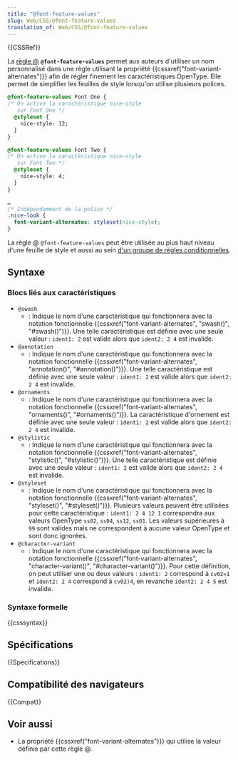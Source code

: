 ```yaml
---
title: "@font-feature-values"
slug: Web/CSS/@font-feature-values
translation_of: Web/CSS/@font-feature-values
---
```


{{CSSRef}}

La [règle @](/fr/docs/Web/CSS/At-rule) **`@font-feature-values`** permet aux auteurs d'utiliser un nom personnalisé dans une règle utilisant la propriété {{cssxref("font-variant-alternates")}} afin de régler finement les caractéristiques OpenType. Elle permet de simplifier les feuilles de style lorsqu'on utilise plusieurs polices.

```css
@font-feature-values Font One {
/* On active la caractéristique nice-style
   sur Font One */
  @styleset {
    nice-style: 12;
  }
}

@font-feature-values Font Two {
/* On active la caractéristique nice-style
   sur Font Two */
  @styleset {
    nice-style: 4;
  }
}

…
/* Indépendamment de la police */
.nice-look {
  font-variant-alternates: styleset(nice-style);
}
```

La règle @ `@font-feature-values` peut être utilisée au plus haut niveau d'une feuille de style et aussi au sein [d'un groupe de règles conditionnelles](/fr/docs/Web/CSS/At-rule).

## Syntaxe

### Blocs liés aux caractéristiques

- `@swash`
  - : Indique le nom d'une caractéristique qui fonctionnera avec la notation fonctionnelle {{cssxref("font-variant-alternates", "swash()", "#swash()")}}. Une telle caractéristique est définie avec une seule valeur : `ident1: 2` est valide alors que `ident2: 2 4` est invalide.
- `@annotation`
  - : Indique le nom d'une caractéristique qui fonctionnera avec la notation fonctionnelle {{cssxref("font-variant-alternates", "annotation()", "#annotation()")}}. Une telle caractéristique est définie avec une seule valeur : `ident1: 2` est valide alors que `ident2: 2 4` est invalide.
- `@ornaments`
  - : Indique le nom d'une caractéristique qui fonctionnera avec la notation fonctionnelle {{cssxref("font-variant-alternates", "ornaments()", "#ornaments()")}}. La caractéristique d'ornement est définie avec une seule valeur : `ident1: 2` est valide alors que `ident2: 2 4` est invalide.
- `@stylistic`
  - : Indique le nom d'une caractéristique qui fonctionnera avec la notation fonctionnelle {{cssxref("font-variant-alternates", "stylistic()", "#stylistic()")}}. Une telle caractéristique est définie avec une seule valeur : `ident1: 2` est valide alors que `ident2: 2 4` est invalide.
- `@styleset`
  - : Indique le nom d'une caractéristique qui fonctionnera avec la notation fonctionnelle {{cssxref("font-variant-alternates", "styleset()", "#styleset()")}}. Plusieurs valeurs peuvent être utilisées pour cette caractéristique : `ident1: 2 4 12 1` correspondra aux valeurs OpenType `ss02`, `ss04`, `ss12`, `ss01`. Les valeurs supérieures à `99` sont valides mais ne correspondent à aucune valeur OpenType et sont donc ignorées.
- `@character-variant`
  - : Indique le nom d'une caractéristique qui fonctionnera avec la notation fonctionnelle {{cssxref("font-variant-alternates", "character-variant()", "#character-variant()")}}. Pour cette définition, on peut utiliser une ou deux valeurs : `ident1: 2`  correspond à `cv02=1` et `ident2: 2 4` correspond à `cv02)4`, en revanche `ident2: 2 4 5` est invalide.

### Syntaxe formelle

{{csssyntax}}

## Spécifications

{{Specifications}}

## Compatibilité des navigateurs

{{Compat}}

## Voir aussi

- La propriété {{cssxref("font-variant-alternates")}} qui utilise la valeur définie par cette règle @.
